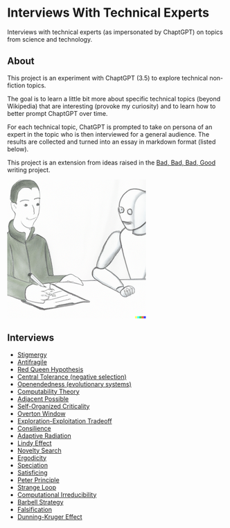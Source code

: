 # Interviews With Technical Experts

Interviews with technical experts (as impersonated by ChaptGPT) on topics from science and technology.

## About

This project is an experiment with ChaptGPT (3.5) to explore technical non-fiction topics.

The goal is to learn a little bit more about specific technical topics (beyond Wikipedia) that are interesting (provoke my curiosity) and to learn how to better prompt ChaptGPT over time.

For each technical topic, ChatGPT is prompted to take on persona of an expert in the topic who is then interviewed for a general audience. The results are collected and turned into an essay in markdown format (listed below).

This project is an extension from ideas raised in the [Bad, Bad, Bad, Good](https://badbadbadgood.substack.com/) writing project.

![Interviews With Technical Experts](InterviewsWithTechnicalExperts.png)

## Interviews

* [Stigmergy](writing/stigmergy.md)
* [Antifragile](writing/antifragile.md)
* [Red Queen Hypothesis](writing/red_queen.md)
* [Central Tolerance (negative selection)](writing/negative_selection.md)
* [Openendedness (evolutionary systems)](writing/openendedness.md)
* [Computability Theory](writing/computability_theory.md)
* [Adjacent Possible](writing/adjacent_possible.md)
* [Self-Organized Criticality](writing/self_organized_criticality.md)
* [Overton Window](writing/overton_window.md)
* [Exploration-Exploitation Tradeoff](writing/exploration_exploitation_tradeoff.md)
* [Consilience](writing/consilience.md)
* [Adaptive Radiation](writing/adaptive_radiation.md)
* [Lindy Effect](writing/lindy_effect.md)
* [Novelty Search](writing/novelty_search.md)
* [Ergodicity](writing/ergodicity.md)
* [Speciation](writing/speciation.md)
* [Satisficing](writing/satisficing.md)
* [Peter Principle](writing/peter_principle.md)
* [Strange Loop](writing/strange_loop.md)
* [Computational Irreducibility](writing/computational_irreducibility.md)
* [Barbell Strategy](writing/barbell_strategy.md)
* [Falsification](writing/falsification.md)
* [Dunning-Kruger Effect](writing/dunning_kruger_effect.md)
